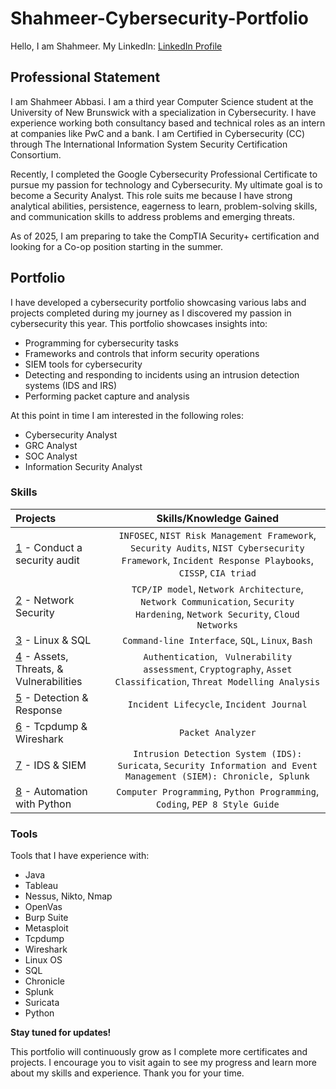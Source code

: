 # Shahmeer-Cybersecurity-Portfolio
Hello, I am Shahmeer.
My LinkedIn: <a href="https://ca.linkedin.com/in/shahmeer-abbasi-869a95265" target="_blank">LinkedIn Profile</a>

 
## Professional Statement
I am Shahmeer Abbasi. I am a third year Computer Science student at the University of New Brunswick with a specialization in Cybersecurity. I have experience working both consultancy based and technical roles as an intern at companies like PwC and a bank. I am Certified in Cybersecurity (CC) through The International Information System Security Certification Consortium. 

Recently, I completed the Google Cybersecurity Professional Certificate to pursue my passion for technology and Cybersecurity. My ultimate goal is to become a Security Analyst. This role suits me because I have strong analytical abilities, persistence, eagerness to learn, problem-solving skills, and communication skills to address problems and emerging threats. 

As of 2025, I am preparing to take the CompTIA Security+ certification and looking for a Co-op position starting in the summer.

## Portfolio
I have developed a cybersecurity portfolio showcasing various labs and projects completed during my journey as I discovered my passion in cybersecurity this year. This portfolio showcases insights into:
* Programming for cybersecurity tasks
* Frameworks and controls that inform security operations
* SIEM tools for cybersecurity
* Detecting and responding to incidents using an intrusion detection systems (IDS and IRS)
* Performing packet capture and analysis

At this point in time I am interested in the following roles:
* Cybersecurity Analyst
* GRC Analyst
* SOC Analyst
* Information Security Analyst

### Skills  
| Projects | Skills/Knowledge Gained | 
| :--- |:---:|
| [1](https://github.com/Kwangsa19/Ketmanto-Cybersecurity-Portfolio/tree/main/1%20-%20Conduct%20an%20Audit) - Conduct a security audit | `INFOSEC`, `NIST Risk Management Framework`, `Security Audits`, `NIST Cybersecurity Framework`, `Incident Response Playbooks`, `CISSP`, `CIA triad` |
| [2](https://github.com/Kwangsa19/Ketmanto-Cybersecurity-Portfolio/tree/main/2%20-%20Network%20Security) - Network Security | `TCP/IP model`,  `Network Architecture`, `Network Communication`, `Security Hardening`, `Network Security`, `Cloud Networks` | 
| [3](https://github.com/Kwangsa19/Ketmanto-Cybersecurity-Portfolio/tree/main/3%20-%20Linux%20%26%20SQL) - Linux & SQL | `Command-line Interface`, `SQL`, `Linux`, `Bash` | 
| [4](https://github.com/Kwangsa19/Ketmanto-Cybersecurity-Portfolio/tree/main/4%20-%20Assets%20%26%20Threats%20%26%20Vulnerabilities) - Assets, Threats, & Vulnerabilities | `Authentication`, ` Vulnerability assessment`, `Cryptography`, `Asset Classification`, `Threat Modelling Analysis`|
| [5](https://github.com/Kwangsa19/Ketmanto-Cybersecurity-Portfolio/tree/main/5%20-%20Detection%20%26%20Response) - Detection & Response | `Incident Lifecycle`, `Incident Journal` |
| [6](https://github.com/Kwangsa19/Ketmanto-Cybersecurity-Portfolio/tree/main/6%20-%20Tcpdump%20%26%20Wireshark) - Tcpdump & Wireshark | `Packet Analyzer` | 
| [7](https://github.com/Kwangsa19/Ketmanto-Cybersecurity-Portfolio/tree/main/7%20-%20IDS%20%26%20SIEM) - IDS & SIEM | `Intrusion Detection System (IDS): Suricata`, `Security Information and Event Management (SIEM): Chronicle, Splunk` |
| [8](https://github.com/Kwangsa19/Ketmanto-Cybersecurity-Portfolio/tree/main/8%20-%20Automation%20with%20Python) - Automation with Python | `Computer Programming`, `Python Programming`, `Coding`, `PEP 8 Style Guide`| 

### Tools 
Tools that I have experience with: 
* Java
* Tableau
* Nessus, Nikto, Nmap
* OpenVas
* Burp Suite
* Metasploit
* Tcpdump
* Wireshark
* Linux OS
* SQL
* Chronicle
* Splunk
* Suricata
* Python 

**Stay tuned for updates!**

This portfolio will continuously grow as I complete more certificates and projects. I encourage you to visit again to see my progress and learn more about my skills and experience.
Thank you for your time. 
